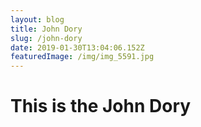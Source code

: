```yaml
---
layout: blog
title: John Dory
slug: /john-dory
date: 2019-01-30T13:04:06.152Z
featuredImage: /img/img_5591.jpg
---
```

# This is the John Dory
